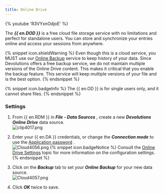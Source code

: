 ```yaml
---
title: Online Drive
---
```

{% youtube 'R3VYxnOdjoE' %}  

The ***{{ en.DOD }}*** is a free cloud file storage service with no limitations and perfect for standalone users. You can store and synchronize your entries online and access your sessions from anywhere. 

{% snippet icon.shieldWarning %} 
Even though this is a cloud service, you MUST use our [Online Backup](/cloud/rdm-online-services/online-backup/) service to keep history of your data. Since Devolutions offers a free backup service, we do not maintain multiple versions of the Online Drive content. This makes it critical that you enable the backup feature. This service will keep multiple versions of your file and is the best option. 
{% endsnippet %}
 
{% snippet icon.badgeInfo %} 
The {{ en.OD }} is for single users only, and it cannot share files. 
{% endsnippet %}
 
### Settings 

1. From {{ en.RDM }} in ***File - Data Sources*** , create a new ***Devolutions Online Drive*** data source.  
![clip4017.png](/img/en/cloud/clip4017.png) 
1. Enter your {{ en.DA }} credentials, or change the ***Connection mode*** to use the [Application password](/cloud/sign-in-security/application-passwords/) .  
![Cloud4056.png](/img/en/cloud/Cloud4056.png) 
{% snippet icon.badgeNotice %} 
Consult the [Online Drive Settings](https://helprdm.devolutions.net/datasource_dod.htm) topic for more information on the configuration settings. 
{% endsnippet %}
 
3. Click on the ***Backup*** tab to set your ***Online Backup*** for your new data source.  
![Cloud4057.png](/img/en/cloud/Cloud4057.png) 
1. Click ***OK*** twice to save. 

